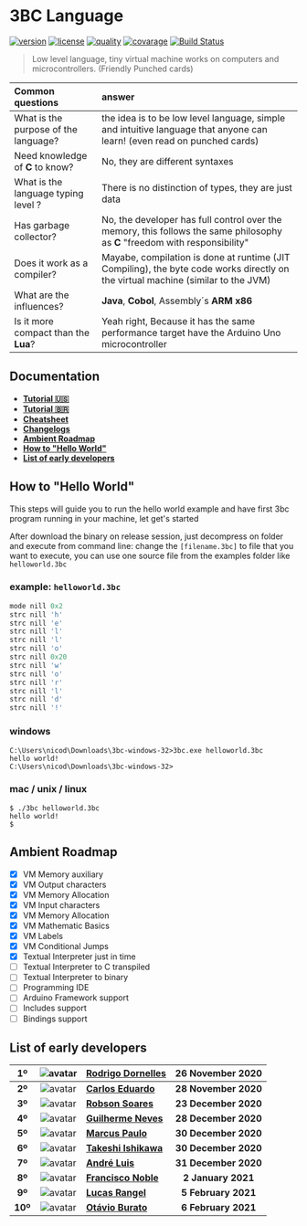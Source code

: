 3BC Language
============
[![version](https://img.shields.io/github/v/release/rodrigodornelles/3bc-lang?sort=semver)](https://github.com/RodrigoDornelles/3bc-lang/releases)
[![license](https://img.shields.io/github/license/rodrigodornelles/3bc-lang)](https://github.com/RodrigoDornelles/3bc-lang/blob/master/LICENSE.txt) 
[![quality](https://app.codacy.com/project/badge/Grade/10888eee2fbc460b8ddb7476b0aceb23)](https://www.codacy.com/gh/RodrigoDornelles/3bc-lang/dashboard?utm_source=github.com&amp;utm_medium=referral&amp;utm_content=RodrigoDornelles/3bc-lang&amp;utm_campaign=Badge_Grade)
[![covarage](https://codecov.io/gh/RodrigoDornelles/3bc-lang/branch/master/graph/badge.svg?token=FS152PL31C)](https://codecov.io/gh/RodrigoDornelles/3bc-lang)
[![Build Status](https://travis-ci.com/RodrigoDornelles/3bc-lang.svg?branch=master)](https://travis-ci.com/RodrigoDornelles/3bc-lang)

> Low level language, tiny virtual machine works on computers and microcontrollers. (Friendly Punched cards)

| Common questions | answer |
| :--------------- | :----- |
| What is the purpose of the language? | the idea is to be low level language, simple and intuitive language that anyone can learn! (even read on punched cards) |
| Need knowledge of **C** to know? | No, they are different syntaxes |
| What is the language typing level ? | There is no distinction of types, they are just data |
| Has garbage collector? | No, the developer has full control over the memory, this follows the same philosophy as **C** "freedom with responsibility" |
| Does it work as a compiler? | Mayabe, compilation is done at runtime (JIT Compiling), the byte code works directly on the virtual machine (similar to the JVM) |
| What are the influences? | **Java**, **Cobol**, Assembly´s **ARM** **x86** |
| Is it more compact than the **Lua**? | Yeah right, Because it has the same performance target have the Arduino Uno microcontroller |

## Documentation ##

* **[Tutorial :us:](/docs/TUTORIAL-EN-US.md)**
* **[Tutorial :brazil:](/docs/TUTORIAL-PT-BR.md)**
* **[Cheatsheet](/docs/CHEATSHEET.md)**
* **[Changelogs](/docs/CHANGELOGS.md)**
* **[Ambient Roadmap](#ambient-roadmap)**
* **[How to "Hello World"](#how-to-hello-world)**
* **[List of early developers](#list-of-early-developers)**

## How to "Hello World" ##

This steps will guide you to run the hello world example and have first 3bc program running in your machine,  let get's started

After download the binary on release session, just decompress on folder and execute from command line:
change the `[filename.3bc]` to file that you want to execute, you can use one source file from the examples folder like `helloworld.3bc`

### example: `helloworld.3bc` ###

```RUBY
mode nill 0x2
strc nill 'h'
strc nill 'e'
strc nill 'l'
strc nill 'l'
strc nill 'o'
strc nill 0x20
strc nill 'w'
strc nill 'o'
strc nill 'r'
strc nill 'l'
strc nill 'd'
strc nill '!'
```

### windows ###

```
C:\Users\nicod\Downloads\3bc-windows-32>3bc.exe helloworld.3bc
hello world!
C:\Users\nicod\Downloads\3bc-windows-32>
```

### mac / unix / linux ###

```
$ ./3bc helloworld.3bc
hello world!
$
```

## Ambient Roadmap ##

 - [X] VM Memory auxiliary
 - [X] VM Output characters
 - [X] VM Memory Allocation 
 - [X] VM Input characters
 - [X] VM Memory Allocation 
 - [X] VM Mathematic Basics
 - [X] VM Labels
 - [X] VM Conditional Jumps
 - [X] Textual Interpreter just in time
 - [ ] Textual Interpreter to C transpiled
 - [ ] Textual Interpreter to binary
 - [ ] Programming IDE
 - [ ] Arduino Framework support
 - [ ] Includes support
 - [ ] Bindings support

## List of early developers ##

| **1º** | ![avatar](https://avatars.githubusercontent.com/rodrigodornelles?size=32) | **[Rodrigo Dornelles](https://github.com/rodrigodornelles)** | **26 November 2020** |
| :-: | :-: | :-- | :--: |
| **2º** | ![avatar](https://avatars.githubusercontent.com/kadu?size=32) | **[Carlos Eduardo](https://github.com/kadu)** | **28 November 2020** |
| **3º** |  ![avatar](https://avatars.githubusercontent.com/robsondrs?size=32) | **[Robson Soares](https://github.com/robsondrs)** | **23 December 2020** |
| **4º** |  ![avatar](https://avatars.githubusercontent.com/gnevesdev?size=32) | **[Guilherme Neves](https://github.com/gnevesdev)** | **28 December 2020** |
| **5º** |  ![avatar](https://avatars.githubusercontent.com/marcusmmmz?size=32) | **[Marcus Paulo](https://github.com/marcusmmmz)** | **30 December 2020** |
| **6º** |  ![avatar](https://avatars.githubusercontent.com/keshizin?size=32) | **[Takeshi Ishikawa](https://github.com/keshizin)** | **30 December 2020** |
| **7º** |  ![avatar](https://avatars.githubusercontent.com/andreluispy?size=32) | **[André Luis](https://github.com/andreluispy)** | **31 December 2020** |
| **8º** |  ![avatar](https://avatars.githubusercontent.com/guridev?size=32) | **[Francisco Noble](https://github.com/guridev)** | **2 January 2021** |
| **9º** |  ![avatar](https://avatars.githubusercontent.com/lrv-dev?size=32) | **[Lucas Rangel](https://github.com/lrv-dev)** | **5 February 2021** |
| **10º** |  ![avatar](https://avatars.githubusercontent.com/otavio-burato?size=32) | **[Otávio Burato](https://github.com/otavio-burato)** | **6 February 2021** |
